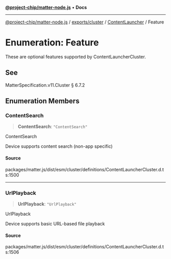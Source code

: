 [**@project-chip/matter-node.js**](../../../../../README.md) • **Docs**

***

[@project-chip/matter-node.js](../../../../../modules.md) / [exports/cluster](../../../README.md) / [ContentLauncher](../README.md) / Feature

# Enumeration: Feature

These are optional features supported by ContentLauncherCluster.

## See

MatterSpecification.v11.Cluster § 6.7.2

## Enumeration Members

### ContentSearch

> **ContentSearch**: `"ContentSearch"`

ContentSearch

Device supports content search (non-app specific)

#### Source

packages/matter.js/dist/esm/cluster/definitions/ContentLauncherCluster.d.ts:1500

***

### UrlPlayback

> **UrlPlayback**: `"UrlPlayback"`

UrlPlayback

Device supports basic URL-based file playback

#### Source

packages/matter.js/dist/esm/cluster/definitions/ContentLauncherCluster.d.ts:1506
